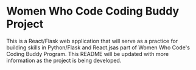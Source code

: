 # Women Who Code Coding Buddy Project

This is a React/Flask web application that will serve as a practice for building skills in Python/Flask and React.jsas part of Women Who Code's Coding Buddy Program. This README will be updated with more information as the project is being developed.